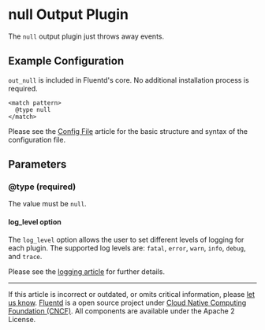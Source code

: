 null Output Plugin
==================

The `null` output plugin just throws away events.


Example Configuration
---------------------

`out_null` is included in Fluentd's core. No additional installation
process is required.

``` {.CodeRay}
<match pattern>
  @type null
</match>
```
Please see the [Config File](config-file) article for the basic
structure and syntax of the configuration file.

Parameters
----------

### \@type (required)

The value must be `null`.

#### log\_level option

The `log_level` option allows the user to set different levels of
logging for each plugin. The supported log levels are: `fatal`, `error`,
`warn`, `info`, `debug`, and `trace`.

Please see the [logging article](logging) for further details.


------------------------------------------------------------------------

If this article is incorrect or outdated, or omits critical information,
please [let us
know](https://github.com/fluent/fluentd-docs/issues?state=open).
[Fluentd](http://www.fluentd.org/) is a open source project under [Cloud
Native Computing Foundation (CNCF)](https://cncf.io/). All components
are available under the Apache 2 License.
